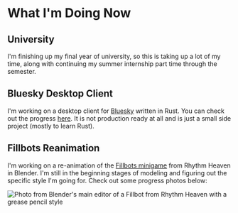 # What I'm Doing Now

## University
I'm finishing up my final year of university, so this is taking up a lot of my time, along with continuing my summer internship part time through the semester.

## Bluesky Desktop Client
I'm working on a desktop client for [Bluesky](https://bsky.app/) written in Rust. You can check out the progress [here](https://github.com/typicel/stratosphere). It is not production ready at all and is just a small side project (mostly to learn Rust).

## Fillbots Reanimation
I'm working on a re-animation of the [Fillbots minigame](https://youtu.be/NW_OawBiaD8) from Rhythm Heaven in Blender. I'm still in the beginning stages of modeling and figuring out the specific style I'm going for. Check out some progress photos below:

![Photo from Blender's main editor of a Fillbot from Rhythm Heaven with a grease pencil style](images/fillbot1.png)